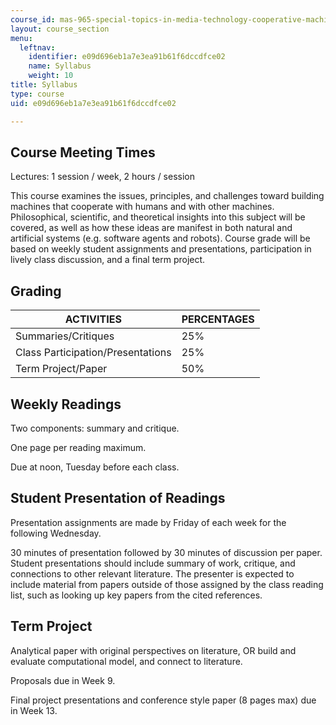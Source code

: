 ```yaml
---
course_id: mas-965-special-topics-in-media-technology-cooperative-machines-fall-2003
layout: course_section
menu:
  leftnav:
    identifier: e09d696eb1a7e3ea91b61f6dccdfce02
    name: Syllabus
    weight: 10
title: Syllabus
type: course
uid: e09d696eb1a7e3ea91b61f6dccdfce02

---
```


Course Meeting Times
--------------------

Lectures: 1 session / week, 2 hours / session

This course examines the issues, principles, and challenges toward building machines that cooperate with humans and with other machines. Philosophical, scientific, and theoretical insights into this subject will be covered, as well as how these ideas are manifest in both natural and artificial systems (e.g. software agents and robots). Course grade will be based on weekly student assignments and presentations, participation in lively class discussion, and a final term project.

Grading
-------

| ACTIVITIES | PERCENTAGES |
| --- | --- |
| Summaries/Critiques | 25% |
| Class Participation/Presentations | 25% |
| Term Project/Paper | 50% 

  

Weekly Readings
---------------

Two components: summary and critique.

One page per reading maximum.

Due at noon, Tuesday before each class.

Student Presentation of Readings
--------------------------------

Presentation assignments are made by Friday of each week for the following Wednesday.

30 minutes of presentation followed by 30 minutes of discussion per paper.  
Student presentations should include summary of work, critique, and connections to other relevant literature. The presenter is expected to include material from papers outside of those assigned by the class reading list, such as looking up key papers from the cited references.

Term Project
------------

Analytical paper with original perspectives on literature, OR build and evaluate computational model, and connect to literature.

Proposals due in Week 9.

Final project presentations and conference style paper (8 pages max) due in Week 13.